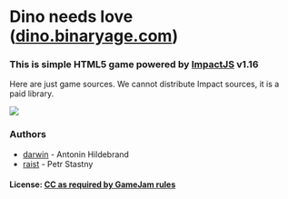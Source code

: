 # Dino needs love ([dino.binaryage.com](http://dino.binaryage.com))

### This is simple HTML5 game powered by [ImpactJS](http://impactjs.com) v1.16

Here are just game sources. We cannot distribute Impact sources, it is a paid library.

<a href="http://dino.binaryage.com"><img src="http://dino.binaryage.com/media/splash1.gif"></a>

### Authors

* [darwin](/darwin) - Antonin Hildebrand
* [raist](http://raist.cz) - Petr Stastny

#### License: [CC as required by GameJam rules](dino/raw/master/license.txt)
